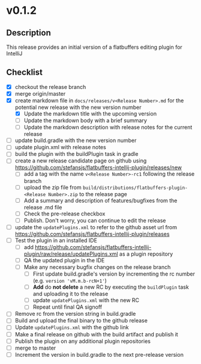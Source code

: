 # v0.1.2

## Description

This release provides an initial version of a flatbuffers editing plugin for IntelliJ

## Checklist

- [x] checkout the release branch
- [x] merge origin/master
- [x] create markdown file in `docs/releases/v<Release Number>.md` for the potential new release with the new version
 number
  - [x] Update the markdown title with the upcoming version
  - [ ] Update the markdown body with a brief summary
  - [ ] Update the markdown description with release notes for the current release
- [ ] update build.gradle with the new version number
- [ ] update plugin.xml with release notes
- [ ] build the plugin with the buildPlugin task in gradle
- [ ] create a new release candidate page on github using https://github.com/stefansjs/flatbuffers-intellij-plugin/releases/new
  - [ ] add a tag with the name `v<Release Number>-rc1` following the release branch
  - [ ] upload the zip file from `build/distributions/flatbuffers-plugin-<Release Number>.zip` to the release page
  - [ ] Add a summary and description of features/bugfixes from the release .md file
  - [ ] Check the pre-release checkbox
  - [ ] Publish. Don't worry, you can continue to edit the release
- [ ] update the `updatePlugins.xml` to refer to the github asset url from 
      https://github.com/stefansjs/flatbuffers-intellij-plugin/releases 
- [ ] Test the plugin in an installed IDE
  - [ ] add https://github.com/stefansjs/flatbuffers-intellij-plugin/raw/release/updatePlugins.xml as a plugin repository
  - [ ] QA the updated plugin in the IDE
  - [ ] Make any necessary bugfix changes on the release branch
    - [ ] First update build.gradle's version by incrementing the rc number (e.g. `version 'vM.m.b-rcN+1'`)
    - [ ] **Add** do **not delete** a new RC by executing the `buildPlugin` task and uploading it to the release
    - [ ] update `updatePlugins.xml` with the new RC 
    - [ ] Repeat until final QA signoff
- [ ] Remove rc from the version string in build.gradle
- [ ] Build and upload the final binary to the github release
- [ ] Update `updatePlugins.xml` with the github link
- [ ] Make a final release on github with the build artifact and publish it
- [ ] Publish the plugin on any additional plugin repositories
- [ ] merge to master
- [ ] Increment the version in build.gradle to the next pre-release version
